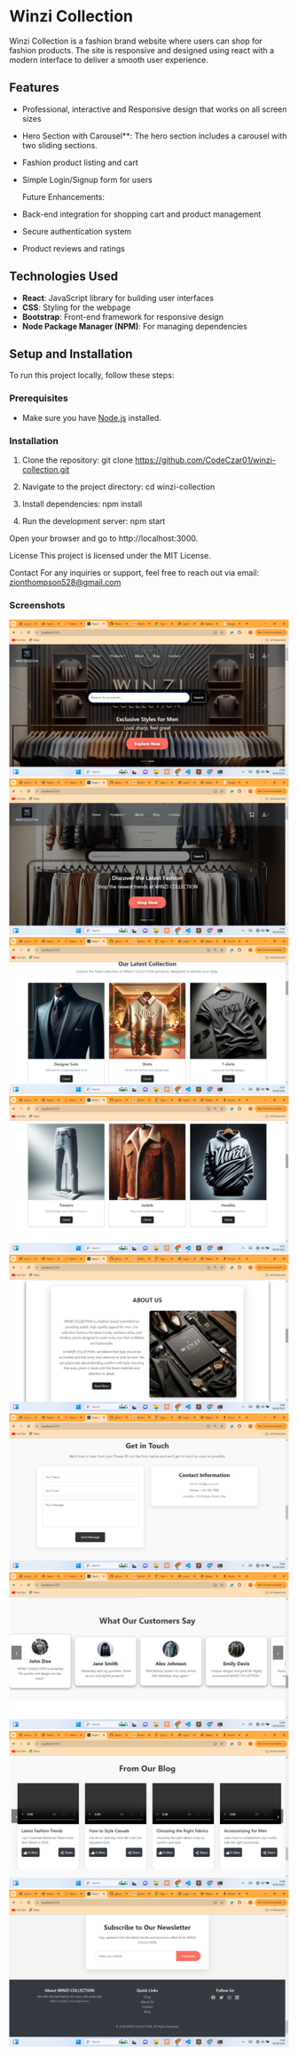 # Winzi Collection

Winzi Collection is a fashion brand website where users can shop for fashion products. The site is responsive and designed using react with a modern interface to deliver a smooth user experience.

## Features
- Professional, interactive and Responsive design that works on all screen sizes
- Hero Section with Carousel**: The hero section includes a carousel with two sliding sections.
- Fashion product listing and cart
- Simple Login/Signup form for users

  Future Enhancements:
- Back-end integration for shopping cart and product management
- Secure authentication system
- Product reviews and ratings

## Technologies Used
- **React**: JavaScript library for building user interfaces
- **CSS**: Styling for the webpage
- **Bootstrap**: Front-end framework for responsive design
- **Node Package Manager (NPM)**: For managing dependencies

## Setup and Installation

To run this project locally, follow these steps:

### Prerequisites
- Make sure you have [Node.js](https://nodejs.org/en/download/) installed.

### Installation
1. Clone the repository:
   git clone https://github.com/CodeCzar01/winzi-collection.git

2. Navigate to the project directory:
   cd winzi-collection

3. Install dependencies:
   npm install

4. Run the development server:
   npm start

Open your browser and go to http://localhost:3000.

License
This project is licensed under the MIT License.

Contact
For any inquiries or support, feel free to reach out via email: zionthompson528@gmail.com

### Screenshots
![Hero-Section1](./public/Assets/ScreenShots/Herosection1.png)
![Hero-Section2](./public/Assets/ScreenShots/Herosection2.png)
![Products-Section1](./public/Assets/ScreenShots/Products1.png)
![Products-Section2](./public/Assets/ScreenShots/Products2.png)
![About-Section](./public/Assets/ScreenShots/About.png)
![Contact-Section](./public/Assets/ScreenShots/Contact.png)
![Testimonial-Section](./public/Assets/ScreenShots/Testimonial.png)
![Blog-Section](./public/Assets/ScreenShots/Blog.png)
![Newletter/Footer-Section](./public/Assets/ScreenShots/Newletter-Footer.png)
